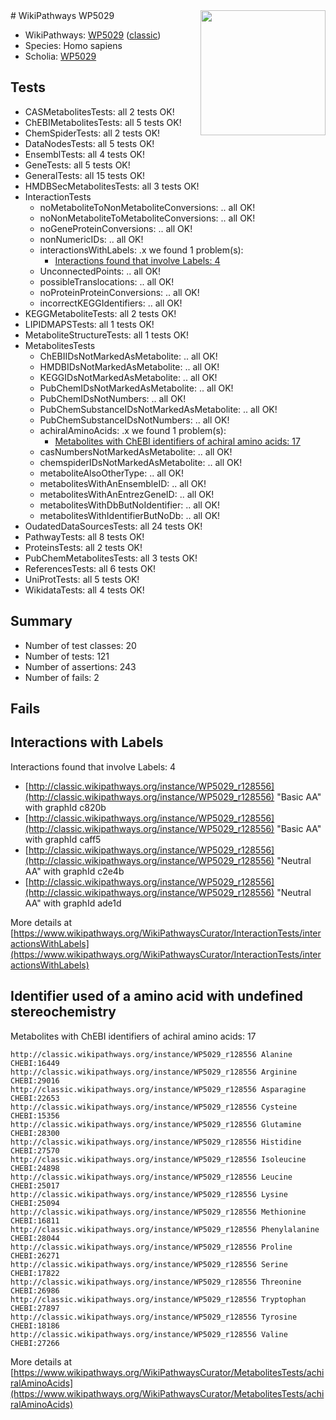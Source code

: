 <img style="float: right; width: 200px" src="https://upload.wikimedia.org/wikipedia/commons/thumb/8/83/Wplogo_with_text_500.png/640px-Wplogo_with_text_500.png" />
# WikiPathways WP5029

* WikiPathways: [WP5029](https://wikipathways.org/pathways/WP5029) ([classic](https://classic.wikipathways.org/instance/WP5029))
* Species: Homo sapiens
* Scholia: [WP5029](https://scholia.toolforge.org/wikipathways/WP5029)
## Tests
* CASMetabolitesTests: all 2 tests OK!
* ChEBIMetabolitesTests: all 5 tests OK!
* ChemSpiderTests: all 2 tests OK!
* DataNodesTests: all 5 tests OK!
* EnsemblTests: all 4 tests OK!
* GeneTests: all 5 tests OK!
* GeneralTests: all 15 tests OK!
* HMDBSecMetabolitesTests: all 3 tests OK!
* InteractionTests
    * noMetaboliteToNonMetaboliteConversions: .. all OK!
    * noNonMetaboliteToMetaboliteConversions: .. all OK!
    * noGeneProteinConversions: .. all OK!
    * nonNumericIDs: .. all OK!
    * interactionsWithLabels: .x we found 1 problem(s):
        * [Interactions found that involve Labels: 4](#630d267b)
    * UnconnectedPoints: .. all OK!
    * possibleTranslocations: .. all OK!
    * noProteinProteinConversions: .. all OK!
    * incorrectKEGGIdentifiers: .. all OK!
* KEGGMetaboliteTests: all 2 tests OK!
* LIPIDMAPSTests: all 1 tests OK!
* MetaboliteStructureTests: all 1 tests OK!
* MetabolitesTests
    * ChEBIIDsNotMarkedAsMetabolite: .. all OK!
    * HMDBIDsNotMarkedAsMetabolite: .. all OK!
    * KEGGIDsNotMarkedAsMetabolite: .. all OK!
    * PubChemIDsNotMarkedAsMetabolite: .. all OK!
    * PubChemIDsNotNumbers: .. all OK!
    * PubChemSubstanceIDsNotMarkedAsMetabolite: .. all OK!
    * PubChemSubstanceIDsNotNumbers: .. all OK!
    * achiralAminoAcids: .x we found 1 problem(s):
        * [Metabolites with ChEBI identifiers of achiral amino acids: 17](#e6d4b169)
    * casNumbersNotMarkedAsMetabolite: .. all OK!
    * chemspiderIDsNotMarkedAsMetabolite: .. all OK!
    * metaboliteAlsoOtherType: .. all OK!
    * metabolitesWithAnEnsembleID: .. all OK!
    * metabolitesWithAnEntrezGeneID: .. all OK!
    * metabolitesWithDbButNoIdentifier: .. all OK!
    * metabolitesWithIdentifierButNoDb: .. all OK!
* OudatedDataSourcesTests: all 24 tests OK!
* PathwayTests: all 8 tests OK!
* ProteinsTests: all 2 tests OK!
* PubChemMetabolitesTests: all 3 tests OK!
* ReferencesTests: all 6 tests OK!
* UniProtTests: all 5 tests OK!
* WikidataTests: all 4 tests OK!


## Summary

* Number of test classes: 20
* Number of tests: 121
* Number of assertions: 243
* Number of fails: 2

## Fails

<a name="630d267b" />

## Interactions with Labels

Interactions found that involve Labels: 4

* [http://classic.wikipathways.org/instance/WP5029_r128556](http://classic.wikipathways.org/instance/WP5029_r128556) "Basic AA" with graphId c820b
* [http://classic.wikipathways.org/instance/WP5029_r128556](http://classic.wikipathways.org/instance/WP5029_r128556) "Basic AA" with graphId caff5
* [http://classic.wikipathways.org/instance/WP5029_r128556](http://classic.wikipathways.org/instance/WP5029_r128556) "Neutral AA" with graphId c2e4b
* [http://classic.wikipathways.org/instance/WP5029_r128556](http://classic.wikipathways.org/instance/WP5029_r128556) "Neutral AA" with graphId ade1d


More details at [https://www.wikipathways.org/WikiPathwaysCurator/InteractionTests/interactionsWithLabels](https://www.wikipathways.org/WikiPathwaysCurator/InteractionTests/interactionsWithLabels)

<a name="e6d4b169" />

## Identifier used of a amino acid with undefined stereochemistry

Metabolites with ChEBI identifiers of achiral amino acids: 17
```
http://classic.wikipathways.org/instance/WP5029_r128556 Alanine CHEBI:16449
http://classic.wikipathways.org/instance/WP5029_r128556 Arginine CHEBI:29016
http://classic.wikipathways.org/instance/WP5029_r128556 Asparagine CHEBI:22653
http://classic.wikipathways.org/instance/WP5029_r128556 Cysteine CHEBI:15356
http://classic.wikipathways.org/instance/WP5029_r128556 Glutamine CHEBI:28300
http://classic.wikipathways.org/instance/WP5029_r128556 Histidine CHEBI:27570
http://classic.wikipathways.org/instance/WP5029_r128556 Isoleucine CHEBI:24898
http://classic.wikipathways.org/instance/WP5029_r128556 Leucine CHEBI:25017
http://classic.wikipathways.org/instance/WP5029_r128556 Lysine CHEBI:25094
http://classic.wikipathways.org/instance/WP5029_r128556 Methionine CHEBI:16811
http://classic.wikipathways.org/instance/WP5029_r128556 Phenylalanine CHEBI:28044
http://classic.wikipathways.org/instance/WP5029_r128556 Proline CHEBI:26271
http://classic.wikipathways.org/instance/WP5029_r128556 Serine CHEBI:17822
http://classic.wikipathways.org/instance/WP5029_r128556 Threonine CHEBI:26986
http://classic.wikipathways.org/instance/WP5029_r128556 Tryptophan CHEBI:27897
http://classic.wikipathways.org/instance/WP5029_r128556 Tyrosine CHEBI:18186
http://classic.wikipathways.org/instance/WP5029_r128556 Valine CHEBI:27266
```

More details at [https://www.wikipathways.org/WikiPathwaysCurator/MetabolitesTests/achiralAminoAcids](https://www.wikipathways.org/WikiPathwaysCurator/MetabolitesTests/achiralAminoAcids)

